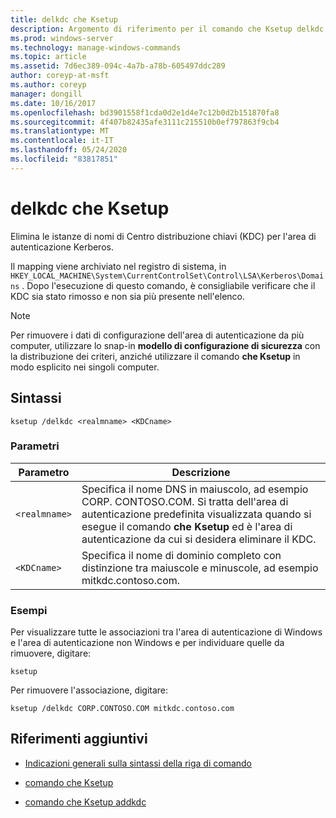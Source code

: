 ```yaml
---
title: delkdc che Ksetup
description: Argomento di riferimento per il comando che Ksetup delkdc, che elimina le istanze dei nomi Centro distribuzione chiavi (KDC) per l'area di autenticazione Kerberos.
ms.prod: windows-server
ms.technology: manage-windows-commands
ms.topic: article
ms.assetid: 7d6ec389-094c-4a7b-a78b-605497ddc289
author: coreyp-at-msft
ms.author: coreyp
manager: dongill
ms.date: 10/16/2017
ms.openlocfilehash: bd3901558f1cda0d2e1d4e7c12b0d2b151870fa8
ms.sourcegitcommit: 4f407b82435afe3111c215510b0ef797863f9cb4
ms.translationtype: MT
ms.contentlocale: it-IT
ms.lasthandoff: 05/24/2020
ms.locfileid: "83817851"
---
```

# <a name="ksetup-delkdc"></a>delkdc che Ksetup

Elimina le istanze di nomi di Centro distribuzione chiavi (KDC) per l'area di autenticazione Kerberos.

Il mapping viene archiviato nel registro di sistema, in `HKEY_LOCAL_MACHINE\System\CurrentControlSet\Control\LSA\Kerberos\Domains` . Dopo l'esecuzione di questo comando, è consigliabile verificare che il KDC sia stato rimosso e non sia più presente nell'elenco.

> [!NOTE]
> Per rimuovere i dati di configurazione dell'area di autenticazione da più computer, utilizzare lo snap-in **modello di configurazione di sicurezza** con la distribuzione dei criteri, anziché utilizzare il comando **che Ksetup** in modo esplicito nei singoli computer.

## <a name="syntax"></a>Sintassi

```
ksetup /delkdc <realmname> <KDCname>
```

### <a name="parameters"></a>Parametri

| Parametro | Descrizione |
| --------- | ----------- |
| `<realmname>` | Specifica il nome DNS in maiuscolo, ad esempio CORP. CONTOSO.COM. Si tratta dell'area di autenticazione predefinita visualizzata quando si esegue il comando **che Ksetup** ed è l'area di autenticazione da cui si desidera eliminare il KDC. |
| `<KDCname>` | Specifica il nome di dominio completo con distinzione tra maiuscole e minuscole, ad esempio mitkdc.contoso.com. |

### <a name="examples"></a>Esempi

Per visualizzare tutte le associazioni tra l'area di autenticazione di Windows e l'area di autenticazione non Windows e per individuare quelle da rimuovere, digitare:

```
ksetup
```

Per rimuovere l'associazione, digitare:

```
ksetup /delkdc CORP.CONTOSO.COM mitkdc.contoso.com
```

## <a name="additional-references"></a>Riferimenti aggiuntivi

- [Indicazioni generali sulla sintassi della riga di comando](command-line-syntax-key.md)

- [comando che Ksetup](ksetup.md)

- [comando che Ksetup addkdc](ksetup-addkdc.md)